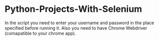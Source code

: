 # Python-Projects-With-Selenium
In the script you need to enter your username and password in the place specified before running it.
Also you need to have Chrome Webdriver (comapatible to your chrome app).
